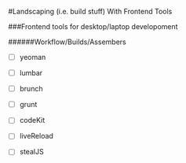#Landscaping (i.e. build stuff) With Frontend Tools

###Frontend tools for desktop/laptop developoment

######Workflow/Builds/Assembers

* [  ] yeoman
* [  ] lumbar
* [  ] brunch
* [  ] grunt
* [  ] codeKit
* [  ] liveReload
* [  ] stealJS


